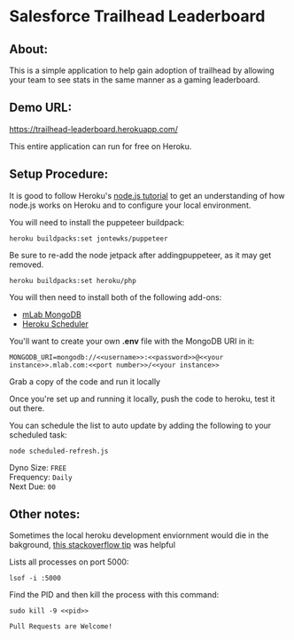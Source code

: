 # Salesforce Trailhead Leaderboard

## About:

This is a simple application to help gain adoption of trailhead by allowing your team to see stats in the same manner as a gaming leaderboard.

## Demo URL:

https://trailhead-leaderboard.herokuapp.com/

This entire application can run for free on Heroku.

## Setup Procedure:

It is good to follow Heroku's [node.js tutorial](https://devcenter.heroku.com/articles/getting-started-with-nodejs) to get an understanding of how node.js works on Heroku and to configure your local environment.



You will need to install the puppeteer buildpack: 

    heroku buildpacks:set jontewks/puppeteer

Be sure to re-add the node jetpack after addingpuppeteer, as it may get removed.

    heroku buildpacks:set heroku/php


You will then need to install both of the following add-ons:

 - [mLab MongoDB](https://elements.heroku.com/addons/mongolab)
 - [Heroku Scheduler](https://elements.heroku.com/addons/scheduler)

You'll want to create your own **.env** file with the MongoDB URI in it:

    MONGODB_URI=mongodb://<<username>>:<<password>>@<<your instance>>.mlab.com:<<port number>>/<<your instance>>

Grab a copy of the code and run it locally


Once you're set up and running it locally, push the code to heroku, test it out there.

You can schedule the list to auto update by adding the following to your scheduled task:

    node scheduled-refresh.js

Dyno Size: `FREE`  
Frequency: `Daily`  
Next Due: `00`

## Other notes:

Sometimes the local heroku development enviornment would die in the bakground, [this stackoverflow tip](https://stackoverflow.com/questions/33048784/heroku-open-puma-port-5000-already-in-use-rails) was helpful




Lists all processes on port 5000:

    lsof -i :5000 

Find the PID and then kill the process with this command:

    sudo kill -9 <<pid>>



`Pull Requests are Welcome!`